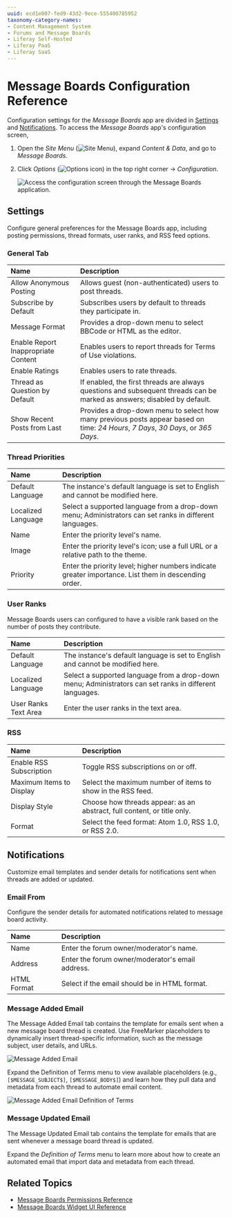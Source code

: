 ```yaml
---
uuid: ecd1e007-fed9-43d2-9ece-555400785952
taxonomy-category-names:
- Content Management System
- Forums and Message Boards
- Liferay Self-Hosted
- Liferay PaaS
- Liferay SaaS
---
```


# Message Boards Configuration Reference

Configuration settings for the *Message Boards* app are divided in [Settings](#settings) and [Notifications](#notifications). To access the *Message Boards* app's configuration screen,

1. Open the *Site Menu* (![Site Menu](../../../images/icon-product-menu.png)), expand *Content & Data*, and go to *Message Boards*.

1. Click *Options* (![Options icon](../../../images/icon-options.png)) in the top right corner &rarr; *Configuration*.

   ![Access the configuration screen through the Message Boards application.](./message-boards-configuration-reference/images/01.png)

## Settings

Configure general preferences for the Message Boards app, including posting permissions, thread formats, user ranks, and RSS feed options.

### General Tab

| Name                                | Description                                                                                                                       |
|:------------------------------------|:----------------------------------------------------------------------------------------------------------------------------------|
| Allow Anonymous Posting             | Allows guest (non-authenticated) users to post threads.                                                                           |
| Subscribe by Default                | Subscribes users by default to threads they participate in.                                                                       |
| Message Format                      | Provides a drop-down menu to select BBCode or HTML as the editor.                                                                 |
| Enable Report Inappropriate Content | Enables users to report threads for Terms of Use violations.                                                                      |
| Enable Ratings                      | Enables users to rate threads.                                                                                                    |
| Thread as Question by Default       | If enabled, the first threads are always questions and subsequent threads can be marked as answers; disabled by default.          |
| Show Recent Posts from Last         | Provides a drop-down menu to select how many previous posts appear based on time: *24 Hours*, *7 Days*, *30 Days*, or *365 Days*. |

### Thread Priorities

| Name               | Description                                                                                             |
|:-------------------|:--------------------------------------------------------------------------------------------------------|
| Default Language   | The instance's default language is set to English and cannot be modified here.                          |
| Localized Language | Select a supported language from a drop-down menu; Administrators can set ranks in different languages. |
| Name               | Enter the priority level's name.                                                                        |
| Image              | Enter the priority level's icon; use a full URL or a relative path to the theme.                        |
| Priority           | Enter the priority level; higher numbers indicate greater importance. List them in descending order.    |

### User Ranks

Message Boards users can configured to have a visible rank based on the number of posts they contribute.

| Name                 | Description                                                                                             |
|:---------------------|:--------------------------------------------------------------------------------------------------------|
| Default Language     | The instance's default language is set to English and cannot be modified here.                          |
| Localized Language   | Select a supported language from a drop-down menu; Administrators can set ranks in different languages. |
| User Ranks Text Area | Enter the user ranks in the text area.                                                                  |

### RSS

| Name                     | Description                                                             |
|:-------------------------|:------------------------------------------------------------------------|
| Enable RSS Subscription  | Toggle RSS subscriptions on or off.                                     |
| Maximum Items to Display | Select the maximum number of items to show in the RSS feed.             |
| Display Style            | Choose how threads appear: as an abstract, full content, or title only. |
| Format                   | Select the feed format: Atom 1.0, RSS 1.0, or RSS 2.0.                  |

## Notifications

Customize email templates and sender details for notifications sent when threads are added or updated.

### Email From

Configure the sender details for automated notifications related to message board activity.

| Name        | Description                                      |
|:------------|:-------------------------------------------------|
| Name        | Enter the forum owner/moderator's name.          |
| Address     | Enter the forum owner/moderator's email address. |
| HTML Format | Select if the email should be in HTML format.    |

### Message Added Email

The Message Added Email tab contains the template for emails sent when a new message board thread is created. Use FreeMarker placeholders to dynamically insert thread-specific information, such as the message subject, user details, and URLs.

![Message Added Email](./message-boards-configuration-reference/images/02.png)

Expand the Definition of Terms menu to view available placeholders (e.g., `[$MESSAGE_SUBJECT$]`, `[$MESSAGE_BODY$]`) and learn how they pull data and metadata from each thread to automate email content.

![Message Added Email Definition of Terms](./message-boards-configuration-reference/images/03.png)

### Message Updated Email

The Message Updated Email tab contains the template for emails that are sent whenever a message board thread is updated.

Expand the *Definition of Terms* menu to learn more about how to create an automated email that import data and metadata from each thread.

## Related Topics

- [Message Boards Permissions Reference](./message-boards-permissions-reference.md)
- [Message Boards Widget UI Reference](./message-boards-widget-ui-reference.md)
